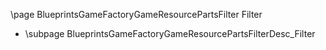 \page BlueprintsGameFactoryGameResourcePartsFilter Filter
- \subpage BlueprintsGameFactoryGameResourcePartsFilterDesc_Filter
